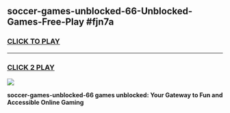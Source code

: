 
## soccer-games-unblocked-66-Unblocked-Games-Free-Play #fjn7a
<h3>
<a href="https://us.freeplayer.one?title=soccer-games-unblocked-66&ref=9M">CLICK TO PLAY</a></h3>
<hr>

<h3>
<a href="https://us.freeplayer.one?title=soccer-games-unblocked-66&ref=9M">CLICK 2 PLAY</a>
  
</h3>

<a href="https://us.freeplayer.one?title=soccer-games-unblocked-66&ref=9M"><img src="https://clearcache.store/games.png"></a>


**soccer-games-unblocked-66 games unblocked: Your Gateway to Fun and Accessible Online Gaming**
